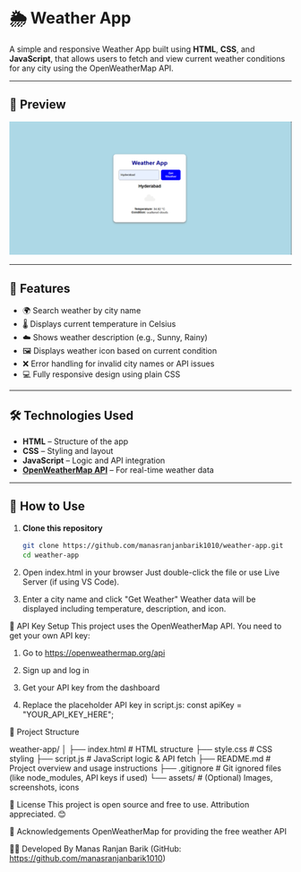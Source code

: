 # 🌦️ Weather App

A simple and responsive Weather App built using **HTML**, **CSS**, and **JavaScript**, that allows users to fetch and view current weather conditions for any city using the OpenWeatherMap API.

---

## 📸 Preview

![Weather App Screenshot](./assets/weather-preview.png)

---

## 🚀 Features

- 🌍 Search weather by city name
- 🌡️ Displays current temperature in Celsius
- ☁️ Shows weather description (e.g., Sunny, Rainy)
- 🖼️ Displays weather icon based on current condition
- ❌ Error handling for invalid city names or API issues
- 💻 Fully responsive design using plain CSS

---

## 🛠️ Technologies Used

- **HTML** – Structure of the app  
- **CSS** – Styling and layout  
- **JavaScript** – Logic and API integration  
- **[OpenWeatherMap API](https://openweathermap.org/api)** – For real-time weather data

---

## 🔧 How to Use

1. **Clone this repository**
   ```bash
   git clone https://github.com/manasranjanbarik1010/weather-app.git
   cd weather-app

2. Open index.html in your browser
    Just double-click the file or use Live Server (if using VS Code).

3. Enter a city name and click "Get Weather"
    Weather data will be displayed including temperature, description, and icon.

 🔑 API Key Setup
    This project uses the OpenWeatherMap API. You need to get your own API key:

   1. Go to https://openweathermap.org/api

   2. Sign up and log in

   3. Get your API key from the dashboard

   4. Replace the placeholder API key in script.js:
      const apiKey = "YOUR_API_KEY_HERE";

📁 Project Structure

weather-app/
│
├── index.html           # HTML structure
├── style.css            # CSS styling
├── script.js            # JavaScript logic & API fetch
├── README.md            # Project overview and usage instructions
├── .gitignore           # Git ignored files (like node_modules, API keys if used)
└── assets/              # (Optional) Images, screenshots, icons

📌 License
This project is open source and free to use. Attribution appreciated. 😊

🙌 Acknowledgements
OpenWeatherMap for providing the free weather API

👨‍💻 Developed By
Manas Ranjan Barik
(GitHub: https://github.com/manasranjanbarik1010)





